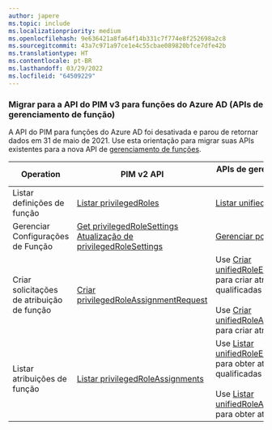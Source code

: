 ```yaml
---
author: japere
ms.topic: include
ms.localizationpriority: medium
ms.openlocfilehash: 9e636421a8fa64f14b331c7f774e8f252698a2c8
ms.sourcegitcommit: 43a7c971a97ce1e4c55cbae089820bfce7dfe42b
ms.translationtype: HT
ms.contentlocale: pt-BR
ms.lasthandoff: 03/29/2022
ms.locfileid: "64509229"
---
```

<!-- markdownlint-disable MD041-->

### <a name="migrate-to-pim-v3-api-for-azure-ad-roles-role-management-apis"></a>Migrar para a API do PIM v3 para funções do Azure AD (APIs de gerenciamento de função)

A API do PIM para funções do Azure AD foi desativada e parou de retornar dados em 31 de maio de 2021. Use esta orientação para migrar suas APIs existentes para a nova API de [gerenciamento de funções](/graph/api/resources/rolemanagement?view=graph-rest-beta&preserve-view=true).

| Operation | PIM v2 API | APIs de gerenciamento de funções (PIM v3) |
| --------- | ------------ | -------------- |
| Listar definições de função | [Listar privilegedRoles](/graph/api/privilegedrole-list) | [Listar unifiedRoleDefinitions](/graph/api/rbacapplication-list-roledefinitions) |
| Gerenciar Configurações de Função | [Get privilegedRoleSettings](/graph/api/privilegedrolesettings-get)<br/>[Atualização de privilegedRoleSettings](/graph/api/privilegedrolesettings-update) | [Gerenciar políticas](/graph/api/unifiedrolemanagementpolicy-list)
| Criar solicitações de atribuição de função | [Criar privilegedRoleAssignmentRequest](/graph/api/privilegedroleassignmentrequest-post) | Use [Criar unifiedRoleEligibilityScheduleRequest](/graph/api/unifiedroleeligibilityschedulerequest-post-unifiedroleeligibilityschedulerequests) para criar atribuições de função qualificadas<br/><br/>Use [Criar unifiedRoleAssignmentScheduleRequest](/graph/api/unifiedroleassignmentschedulerequest-post-unifiedroleassignmentschedulerequests) para criar atribuições de função ativas |
| Listar atribuições de função | [Listar privilegedRoleAssignments](/graph/api/privilegedroleassignment-list) | Use [Listar unifiedRoleEligibilityScheduleInstances](/graph/api/unifiedroleeligibilityscheduleinstance-list) para obter atribuições de função qualificadas<br/><br/>Use [Listar unifiedRoleAssignmentScheduleInstances](/graph/api/unifiedroleassignmentscheduleinstance-list) para obter atribuições de função ativas |